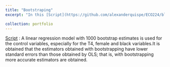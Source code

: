 ```yaml
---
title: "Bootstraping"
excerpt: "In this [Script](https://github.com/alexanderquispe/ECO224/blob/main/Labs/replication_5/Group5_Lab5_Python.ipynb), we will use bootstrapping tools on the data obtained from the Pennsylvania re-employment bonus experiment. In this case, group 4 ($T4$) is used as the treatment group. "

collection: portfolio
---
```

[Script](https://github.com/alexanderquispe/ECO224/blob/main/Labs/replication_5/Group5_Lab5_Python.ipynb) : A linear regression model with 1000 bootstrap estimates is used for the control variables, especially for the T4, female and black variables.It is obtained that the estimators obtained with bootstrapping have lower standard errors than those obtained by OLS; that is, with bootstrapping more accurate estimators are obtained.
